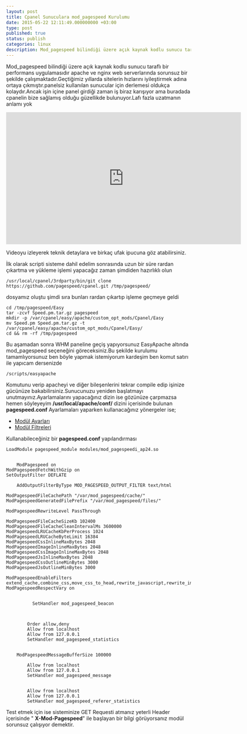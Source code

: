 ```yaml
---
layout: post
title: Cpanel Sunuculara mod_pagespeed Kurulumu
date: 2015-05-22 12:11:49.000000000 +03:00
type: post
published: true
status: publish
categories: linux
description: Mod_pagespeed bilindiği üzere açık kaynak kodlu sunucu taraflı bir performans uygulamasıdır apache ve nginx web serverlarında sorunsuz bir şekilde
---
```


Mod\_pagespeed bilindiği üzere açık kaynak kodlu sunucu taraflı bir performans uygulamasıdır apache ve nginx web serverlarında sorunsuz bir şekilde çalışmaktadır.Geçtiğimiz yıllarda sitelerin hızlarını iyileştirmek adına ortaya çıkmıştır.panelsiz kullanılan sunucular için derlemesi oldukça kolaydır.Ancak işin içine panel girdiği zaman iş biraz karışıyor ama buradada cpanelin bize sağlamış olduğu güzellikde bulunuyor.Lafı fazla uzatmanın anlamı yok

<iframe width="640" height="360" src="https://www.youtube.com/embed/6uCAdQSHhmA" frameborder="0" allowfullscreen></iframe>

Videoyu izleyerek teknik detaylara ve birkaç ufak ipucuna göz atabilirsiniz.

İlk olarak scripti sisteme dahil edelim sonrasında uzun bir süre rardan çıkartma ve yükleme işlemi yapacağız zaman şimdiden hazırlıklı olun

    /usr/local/cpanel/3rdparty/bin/git clone https://github.com/pagespeed/cpanel.git /tmp/pagespeed/

dosyamız oluştu şimdi sıra bunları rardan çıkartıp işleme geçmeye geldi

    cd /tmp/pagespeed/Easy
    tar -zcvf Speed.pm.tar.gz pagespeed
    mkdir -p /var/cpanel/easy/apache/custom_opt_mods/Cpanel/Easy
    mv Speed.pm Speed.pm.tar.gz -t /var/cpanel/easy/apache/custom_opt_mods/Cpanel/Easy/
    cd && rm -rf /tmp/pagespeed

Bu aşamadan sonra WHM paneline geçiş yapıyorsunuz EasyApache altında mod\_pagespeed seçeneğini göreceksiniz.Bu şekilde kurulumu tamamlıyorsunuz ben böyle yapmak istemiyorum kardeşim ben komut satırı ile yapıcam dersenizde

    /scripts/easyapache

Komutunu verip apacheyi ve diğer bileşenlerini tekrar compile edip işinize gücünüze bakabilirsiniz.Sunucunuzu yeniden başlatmayı unutmayınız.Ayarlamalarını yapacağınız dizin ise gözünüze çarpmazsa hemen söyleyeyim **/usr/local/apache/conf/** dizini içerisinde bulunan **pagespeed.conf** Ayarlamaları yaparken kullanacağınız yönergeler ise;

- [Modül Ayarları](https://developers.google.com/speed/pagespeed/module/configuration)
- [Modül Filtreleri](https://developers.google.com/speed/docs/mod_pagespeed/config_filters)

Kullanabileceğiniz bir **pagespeed.conf** yapılandırması

    LoadModule pagespeed_module modules/mod_pagespeedi_ap24.so


        ModPagespeed on
    ModPagespeedFetchWithGzip on
    SetOutputFilter DEFLATE

        AddOutputFilterByType MOD_PAGESPEED_OUTPUT_FILTER text/html

    ModPagespeedFileCachePath "/var/mod_pagespeed/cache/"
    ModPagespeedGeneratedFilePrefix "/var/mod_pagespeed/files/"

    ModPagespeedRewriteLevel PassThrough

    ModPagespeedFileCacheSizeKb 102400
    ModPagespeedFileCacheCleanIntervalMs 3600000
    ModPagespeedLRUCacheKbPerProcess 1024
    ModPagespeedLRUCacheByteLimit 16384
    ModPagespeedCssInlineMaxBytes 2048
    ModPagespeedImageInlineMaxBytes 2048
    ModPagespeedCssImageInlineMaxBytes 2048
    ModPagespeedJsInlineMaxBytes 2048
    ModPagespeedCssOutlineMinBytes 3000
    ModPagespeedJsOutlineMinBytes 3000

    ModPagespeedEnableFilters extend_cache,combine_css,move_css_to_head,rewrite_javascript,rewrite_images,add_head,rewrite_css,collapse_whitespace,remove_comments,remove_quotes,sprite_images,convert_meta_tags
    ModPagespeedRespectVary on


              SetHandler mod_pagespeed_beacon



            Order allow,deny
            Allow from localhost
            Allow from 127.0.0.1
            SetHandler mod_pagespeed_statistics


        ModPagespeedMessageBufferSize 100000

            Allow from localhost
            Allow from 127.0.0.1
            SetHandler mod_pagespeed_message


            Allow from localhost
            Allow from 127.0.0.1
            SetHandler mod_pagespeed_referer_statistics

Test etmek için ise sisteminize GET Requesti atmanız yeterli Header içerisinde " **X-Mod-Pagespeed**" ile başlayan bir bilgi görüyorsanız modül sorunsuz çalışıyor demektir.
